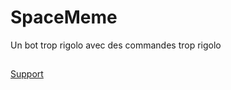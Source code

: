 # SpaceMeme
Un bot trop rigolo avec des commandes trop rigolo
##
[Support](https://discord.gg/uSR9zmq5ZB)
